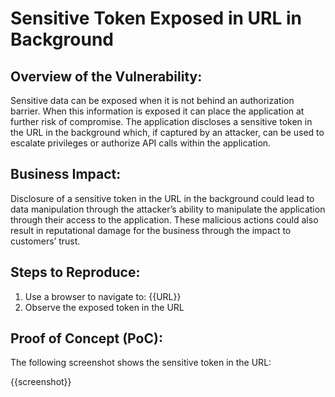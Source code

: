# Sensitive Token Exposed in URL in Background

## Overview of the Vulnerability:

Sensitive data can be exposed when it is not behind an authorization barrier. When this information is exposed it can place the application at further risk of compromise. The application discloses a sensitive token in the URL in the background which, if captured by an attacker, can be used to escalate privileges or authorize API calls within the application.

## Business Impact:

Disclosure of a sensitive token in the URL in the background could lead to data manipulation through the attacker’s ability to manipulate the application through their access to the application. These malicious actions could also result in reputational damage for the business through the impact to customers’ trust.

## Steps to Reproduce:

1. Use a browser to navigate to: {{URL}}
1. Observe the exposed token in the URL

## Proof of Concept (PoC):

The following screenshot shows the sensitive token in the URL:

{{screenshot}}

